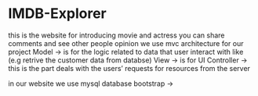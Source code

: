 # IMDB-Explorer
this is the website for introducing movie and actress you can share comments and see other people opinion
we use mvc architecture for our project 
Model -> is for the logic related to data  that user interact with like (e.g retrive the customer data from databse)
View  -> is for UI
Controller -> this is the part deals with the users’ requests for resources from the server

in our website we use mysql database 
bootstrap ->
